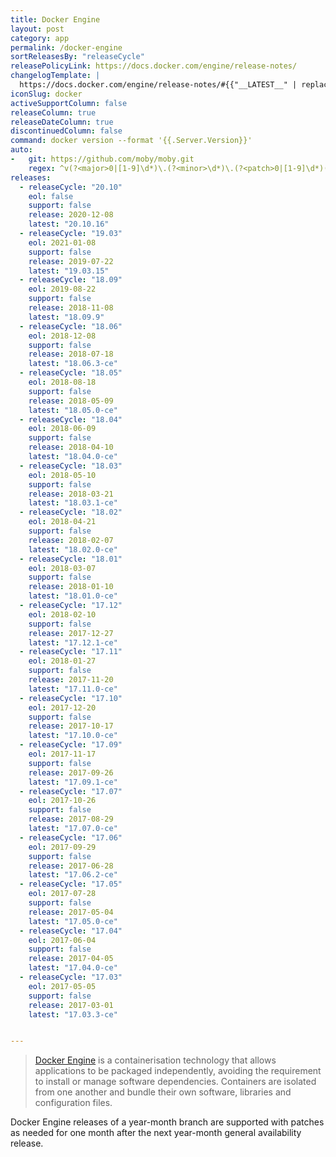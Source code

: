 ```yaml
---
title: Docker Engine
layout: post
category: app
permalink: /docker-engine
sortReleasesBy: "releaseCycle"
releasePolicyLink: https://docs.docker.com/engine/release-notes/
changelogTemplate: |
  https://docs.docker.com/engine/release-notes/#{{"__LATEST__" | replace:'.',''}}
iconSlug: docker
activeSupportColumn: false
releaseColumn: true
releaseDateColumn: true
discontinuedColumn: false
command: docker version --format '{{.Server.Version}}'
auto:
-   git: https://github.com/moby/moby.git
    regex: ^v(?<major>0|[1-9]\d*)\.(?<minor>\d*)\.(?<patch>0|[1-9]\d*)(-ce)?$
releases:
  - releaseCycle: "20.10"
    eol: false
    support: false
    release: 2020-12-08
    latest: "20.10.16"
  - releaseCycle: "19.03"
    eol: 2021-01-08
    support: false
    release: 2019-07-22
    latest: "19.03.15"
  - releaseCycle: "18.09"
    eol: 2019-08-22
    support: false
    release: 2018-11-08
    latest: "18.09.9"
  - releaseCycle: "18.06"
    eol: 2018-12-08
    support: false
    release: 2018-07-18
    latest: "18.06.3-ce"
  - releaseCycle: "18.05"
    eol: 2018-08-18
    support: false
    release: 2018-05-09
    latest: "18.05.0-ce"
  - releaseCycle: "18.04"
    eol: 2018-06-09
    support: false
    release: 2018-04-10
    latest: "18.04.0-ce"
  - releaseCycle: "18.03"
    eol: 2018-05-10
    support: false
    release: 2018-03-21
    latest: "18.03.1-ce"
  - releaseCycle: "18.02"
    eol: 2018-04-21
    support: false
    release: 2018-02-07
    latest: "18.02.0-ce"
  - releaseCycle: "18.01"
    eol: 2018-03-07
    support: false
    release: 2018-01-10
    latest: "18.01.0-ce"
  - releaseCycle: "17.12"
    eol: 2018-02-10
    support: false
    release: 2017-12-27
    latest: "17.12.1-ce"
  - releaseCycle: "17.11"
    eol: 2018-01-27
    support: false
    release: 2017-11-20
    latest: "17.11.0-ce"
  - releaseCycle: "17.10"
    eol: 2017-12-20
    support: false
    release: 2017-10-17
    latest: "17.10.0-ce"
  - releaseCycle: "17.09"
    eol: 2017-11-17
    support: false
    release: 2017-09-26
    latest: "17.09.1-ce"
  - releaseCycle: "17.07"
    eol: 2017-10-26
    support: false
    release: 2017-08-29
    latest: "17.07.0-ce"
  - releaseCycle: "17.06"
    eol: 2017-09-29
    support: false
    release: 2017-06-28
    latest: "17.06.2-ce"
  - releaseCycle: "17.05"
    eol: 2017-07-28
    support: false
    release: 2017-05-04
    latest: "17.05.0-ce"
  - releaseCycle: "17.04"
    eol: 2017-06-04
    support: false
    release: 2017-04-05
    latest: "17.04.0-ce"
  - releaseCycle: "17.03"
    eol: 2017-05-05
    support: false
    release: 2017-03-01
    latest: "17.03.3-ce"


---
```


> [Docker Engine](https://www.docker.com/) is a containerisation technology that allows applications to be packaged independently, avoiding the requirement to install or manage software dependencies. Containers are isolated from one another and bundle their own software, libraries and configuration files.

Docker Engine releases of a year-month branch are supported with patches as needed for one month after the next year-month general availability release.
